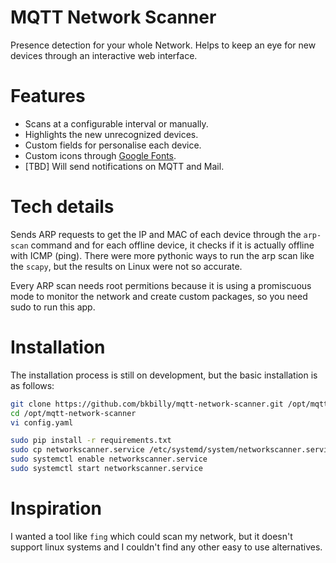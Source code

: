 # MQTT Network Scanner
Presence detection for your whole Network.
Helps to keep an eye for new devices through an interactive web interface.


# Features
  * Scans at a configurable interval or manually.
  * Highlights the new unrecognized devices.
  * Custom fields for personalise each device.
  * Custom icons through [Google Fonts](https://fonts.google.com/icons).
  * [TBD] Will send notifications on MQTT and Mail.


# Tech details
Sends ARP requests to get the IP and MAC of each device through the `arp-scan` command and for each offline device, it checks if it is actually offline with ICMP (ping). There were more pythonic ways to run the arp scan like the `scapy`, but the results on Linux were not so accurate.

Every ARP scan needs root permitions because it is using a promiscuous mode to monitor the network and create custom packages, so you need sudo to run this app.

# Installation
The installation process is still on development, but the basic installation is as follows:
```bash
git clone https://github.com/bkbilly/mqtt-network-scanner.git /opt/mqtt-network-scanner
cd /opt/mqtt-network-scanner
vi config.yaml

sudo pip install -r requirements.txt
sudo cp networkscanner.service /etc/systemd/system/networkscanner.service
sudo systemctl enable networkscanner.service
sudo systemctl start networkscanner.service
```

# Inspiration
I wanted a tool like `fing` which could scan my network, but it doesn't support linux systems and I couldn't find any other easy to use alternatives.
